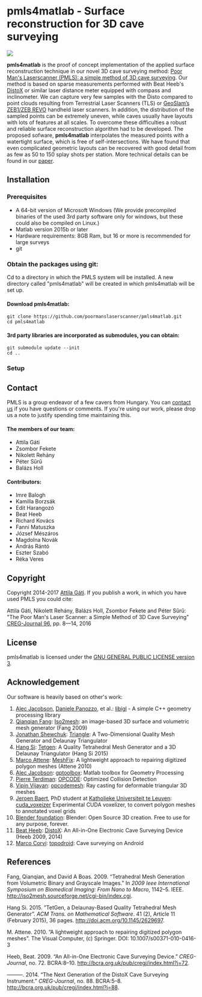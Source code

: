 ﻿# pmls4matlab - Surface reconstruction for 3D cave surveying
![](teaser.gif)

**pmls4matlab** is the proof of concept implementation of the applied surface reconstruction technique in our novel 3D cave surveying method: [Poor Man's Laserscanner (PMLS): a simple method of 3D cave surveying](http://cave3d.org/cmssimple). Our method is based on sparse measurements performed with Beat Heeb's  [DistoX](https://paperless.bheeb.ch) or similar laser distance meter equipped with compass and inclinometer. We can capture very few samples with the Disto compared to point clouds resulting from Terrestrial Laser Scanners (TLS) or [GeoSlam’s ZEB1/ZEB REVO](https://geoslam.com/) handheld laser scanners. In addition, the distribution of the sampled points can be extremely uneven, while caves usually have layouts with lots of features at all scales. To overcome these difficulties a robust and reliable surface reconstruction algorithm had to be developed. The proposed sofware, **pmls4matlab** interpolates the measured points with a watertight surface, which is free of self-intersections. We have found that even complicated geometric layouts can be recovered with good detail from as few as 50 to 150 splay shots per station. More technical details can be found in our [paper](https://poormanslaserscanner.github.io/pmls4blender/paper.pdf). 

## Installation
### Prerequisites
- A 64-bit version of Microsoft Windows (We provide precompiled binaries of the used 3rd party software only for windows, but these could also be compiled on Linux.)
- Matlab version 2015b or later
- Hardware requirements: 8GB Ram, but 16 or more is recommended for large surveys
- git

### Obtain the packages using git:
Cd to a directory in which the PMLS system will be installed. A new directory called "pmls4matlab" will be created in which pmls4matlab will be set up.

#### Download pmls4matlab:
```
git clone https://github.com/poormanslaserscanner/pmls4matlab.git
cd pmls4matlab
```

#### 3rd party libraries are incorporated as submodules, you can obtain:
```
git submodule update --init
cd ..
```

### Setup


## Contact
PMLS is a group endeavor of a few cavers from Hungary. You can [contact us](mailto:pmls-hu@cave3d.org) if you have questions or comments.
If you're using our work, please drop us a note to justify spending time maintaining this.

#### The members of our team:
- Attila G&#XE1;ti
- Zsombor Fekete
- Nikolett Reh&#XE1;ny
- P&#XE9;ter S&#X171;r&#X171;
- Bal&#XE1;zs Holl

#### Contributors:
- Imre Balogh
- Kamilla Borzs&#XE1;k
- Edit Harangozó
- Beat Heeb
- Richard Kov&#XE1;cs
- Fanni Matuszka
- József Mészáros
- Magdolna Novák
- Andr&#XE1;s Rántó
- Eszter Szabó
- Réka Veres


## Copyright
Copyright 2014-2017  [Attila G&#XE1;ti](mailto:poormanslaserscanner@gmail.com).
If you publish a work, in which you have used PMLS you could cite:

Attila G&#XE1;ti, Nikolett Reh&#XE1;ny, Bal&#XE1;zs Holl, Zsombor Fekete and P&#XE9;ter S&#X171;r&#X171;: 
"The Poor Man's Laser Scanner: a Simple Method of 3D Cave Surveying"
[CREG-Journal 96](http://bcra.org.uk/pub/cregj/index.html?j=96), pp. 8—14, 2016

## License
pmls4matlab is licensed under the [GNU GENERAL PUBLIC LICENSE version 3](https://www.gnu.org/licenses/gpl-3.0.en.html).

## Acknowledgement
Our software is heavily based on other's work:
1. [Alec Jacobson](https://github.com/alecjacobson), [Daniele Panozzo](https://github.com/danielepanozzo), et al.: [libigl](https://github.com/libigl/libigl) - A simple C++ geometry processing library
1. [Qianqian Fang](https://github.com/fangq): [Iso2mesh](http://iso2mesh.sourceforge.net/cgi-bin/index.cgi): an image-based 3D surface and volumetric mesh generator (Fang 2009)
1. [Jonathan Shewchuk](https://people.eecs.berkeley.edu/~jrs): [Triangle](https://www.cs.cmu.edu/~quake/triangle.html): A Two-Dimensional Quality Mesh Generator and Delaunay Triangulator
1. [Hang Si](http://www.wias-berlin.de/~si): [Tetgen](http://wias-berlin.de/software/index.jsp?id=TetGen&lang=1): A Quality Tetrahedral Mesh Generator and a 3D Delaunay Triangulator (Hang Si 2015)
1. [Marco Attene](http://pers.ge.imati.cnr.it/attene/PersonalPage/attene.html): [MeshFix](https://github.com/MarcoAttene/MeshFix-V2.1): A lightweight approach to repairing digitized polygon meshes (Attene 2010)
1. [Alec Jacobson](https://github.com/alecjacobson): [gptoolbox](https://github.com/alecjacobson/gptoolbox): Matlab toolbox for Geometry Processing
1. [Pierre Terdiman](http://codercorner.com/Pierre.htm): [OPCODE](http://www.codercorner.com/Opcode.htm): Optimized Collision Detection
1. [Vipin Vijayan](https://uk.mathworks.com/matlabcentral/profile/authors/3188385-vipin-vijayan): [opcodemesh](https://uk.mathworks.com/matlabcentral/fileexchange/41504-ray-casting-for-deformable-triangular-3d-meshes): Ray casting for deformable triangular 3D meshes
1. [Jeroen Baert](https://people.cs.kuleuven.be/~jeroen.baert), PhD student at [Katholieke Universiteit te Leuven](https://www.kuleuven.be/kuleuven): [cuda_voxeizer](https://github.com/Forceflow/cuda_voxelizer) Experimental CUDA voxelizer, to convert polygon meshes to annotated voxel grids
1. [Blender foundation](https://www.blender.org/foundation): Blender: Open Source 3D creation. Free to use for any purpose, forever.
1. [Beat Heeb](https://bheeb.ch): [DistoX](https://paperless.bheeb.ch): An All-in-One Electronic Cave Surveying Device (Heeb 2009, 2014)
1. [Marco Corvi](https://github.com/marcocorvi): [topodroid](https://play.google.com/store/apps/details?id=com.topodroid.DistoX&hl=en): Cave surveying on Android


## References
Fang, Qianqian, and David A Boas. 2009. “Tetrahedral Mesh Generation
from Volumetric Binary and Grayscale Images.” In *2009 Ieee
International Symposium on Biomedical Imaging: From Nano to Macro*,
1142–5. IEEE. <http://iso2mesh.sourceforge.net/cgi-bin/index.cgi>.

Hang Si. 2015. ”TetGen, a Delaunay-Based Quality Tetrahedral Mesh Generator”. *ACM Trans. on Mathematical Software*. 41 (2), Article 11 (February 2015), 36 pages. <http://doi.acm.org/10.1145/2629697>.

M. Attene. 2010. ”A lightweight approach to repairing digitized polygon meshes”. The Visual Computer, (c) Springer. DOI: 10.1007/s00371-010-0416-3

Heeb, Beat. 2009. “An All-in-One Electronic Cave Surveying Device.”
*CREG-Journal*, no. 72. BCRA:8–10.
<http://bcra.org.uk/pub/cregj/index.html?j=72>.

———. 2014. “The Next Generation of the DistoX Cave Surveying
Instrument.” *CREG-Journal*, no. 88. BCRA:5–8.
<http://bcra.org.uk/pub/cregj/index.html?j=88>.
